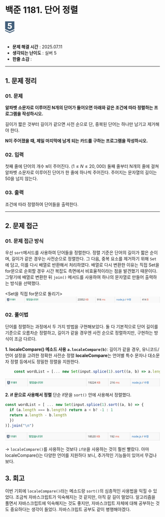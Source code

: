<div> 
  <h1>백준 1181. 단어 정렬</h1>  
  <img src="../../assets/BJ_silver5.svg" width="30" style="margin: 0 auto;" />
</div>

<br>

- **문제 해결 시간** : 2025.07.11
- **생각되는 난이도** : 실버 5
- **한줄 소감** : 
---

## 1. 문제 정리

### 01. 문제 
**알파벳 소문자로 이루어진 N개의 단어가 들어오면 아래와 같은 조건에 따라 정렬하는 프로그램을 작성하시오.**

길이가 짧은 것부터
길이가 같으면 사전 순으로
단, 중복된 단어는 하나만 남기고 제거해야 한다.

**N이 주어졌을 때, 제일 마지막에 남게 되는 카드를 구하는 프로그램을 작성하시오.**

### 02. 입력
첫째 줄에 단어의 개수 `N`이 주어진다. $(1 ≤ N ≤ 20,000)$ 
둘째 줄부터 N개의 줄에 걸쳐 알파벳 소문자로 이루어진 단어가 한 줄에 하나씩 주어진다. 주어지는 문자열의 길이는 50을 넘지 않는다.

### 03. 출력
조건에 따라 정렬하여 단어들을 출력한다.

---
## 2. 문제 접근

### 01. 문제 접근 방식
우선 `sort`메서드를 사용하여 단어들을 정렬한다. 정렬 기준은 단어의 길이가 짧은 순이며, 길이가 같은 경우는 사전순으로 정렬한다.
그 다음, 중복 요소를 제거하기 위해 `Set`에 담고, 이를 다시 배열로 반환해서 처리하였다. 배열로 다시 변환한 이유는 직접 Set을 for문으로 순회할 경우 시간 복잡도 측면에서 비효율적이라는 점을 발견했기 때문이다. 그렇기에 배열로 변환한 뒤 `join()` 메서드를 사용하여 하나의 문자열로 만들어 출력하는 방식을 선택했다.

<Set을 직접 for문으로 돌리기>
![alt text](solved_set.png)


### 02. 풀이법
단어를 정렬하는 과정에서 두 가지 방법을 구현해보았다.
둘 다 기본적으로 단어 길이를 기준으로 오름차순 정렬하고, 길이가 같을 경우엔 사전 순으로 정렬하지만, 구현하는 방식이 조금 다르다.

**1. localeCompare() 메소드 사용**
**`a.localeCompare(b)`**: 길이가 같을 경우, 유니코드/언어 설정을 고려한 정확한 사전순 정렬
	**localeCompare**는 언어별 특수 문자나 대소문자 정렬 등에서도 정밀한 정렬을 지원한다.

```javascript
    const wordList = [... new Set(input.splice(1).sort((a, b) => a.length - b.length || a.localeCompare(b)))].join("\n")
```

  ![alt text](solved1.png)


**2. if 문으로 사용해서 정렬**
  단순 if문을 `sort()` 안에 사용해서 정렬했다.

  ```javascript
  const wordList = [ ... new Set(input.splice(1).sort((a, b) => {
    if (a.length === b.length) return a < b? -1 : 1
    return a.length - b.length
    })
  )].join("\n")

  ```
  ![alt text](solved2.png)


-> `localeCompare()`를 사용하는 것보다 `if문`을 사용하는 것이 훨씬 빨랐다. 아마 localeCompare()는 다양한 언어를 지원하다 보니, 추가적인 기능들이 있어서 무겁나 보다.

## 3. 회고
이번 기회에 `localeCompare()`라는 메소드랑 `sort()`의 심층적인 사용법을 익힐 수 있었다. 조금씩 자바스크립트가 익숙해지는 것 같지만, 아직 갈 길이 멀었다.
알고리즘을 풀면서 자바스크립트에 익숙해지는 것도 좋지만, 자바스크립트 자체에 대해 공부하는 것도 중요하다는 생각이 들었다. 자바스크립트 공부도 같이 병행해야겠다.
